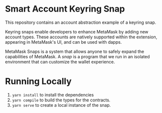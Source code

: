 # Smart Account Keyring Snap

This repository contains an account abstraction example of a keyring snap.

Keyring snaps enable developers to enhance MetaMask by adding new account
types. These accounts are natively supported within the extension, appearing in
MetaMask's UI, and can be used with dapps.

MetaMask Snaps is a system that allows anyone to safely expand the capabilities
of MetaMask. A _snap_ is a program that we run in an isolated environment that
can customize the wallet experience.

# Running Locally

1. `yarn install` to install the dependencies
2. `yarn compile` to build the types for the contracts.
3. `yarn serve` to create a local instance of the snap.
